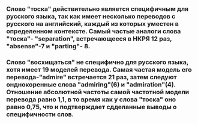 ### Слово "тоска" действительно является специфичным для русского языка, так как имеет несколько переводов с русского на английский, каждый из которых уместен в определенном контексте. Самый частые аналоги слова "тоска"- "separation", встречающееся в НКРЯ 12 раз, "absense"-7 и "parting"- 8.
### Слово "восхищаться" не специфично для русского языка, хотя имеет 19 моделей перевода. Самая частая модель его перевода-"admire" встречается 21 раз, затем следуют онднокоренные слова "admiring"(6) и "admiration"(4). Отношение абсолютной частоты самой частотной модели перевода равно 1,1, в то время как у слова "тоска" оно равно 0,75, что и подтверждает сдделанные выводы о специфичности слов.
